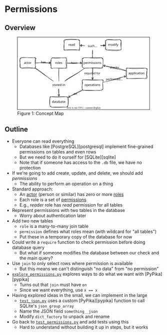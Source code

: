 # Permissions

## Overview

<figure id="perm-concept-map">
  <img src="perm_concept_map.svg" alt="concept map of permissions"/>
  <figcaption>Figure 1: Concept Map</figcaption>
</figure>

## Outline

-   Everyone can read everything
    -   Databases like [PostgreSQL][postgresql] implement fine-grained permissions on tables and even rows
    -   But we need to do it ourself for [SQLite][sqlite]
    -   Note that if someone has access to the `.db` file, we have no protection
-   If we're going to add create, update, and delete, we should add *permissions*
    -   The ability to perform an operation on a thing
-   Standard approach:
    -   An [actor](g:actor) (person or similar) has zero or more [roles](g:role)
    -   Each role is a set of [permissions](g:permission)
    -   E.g., *reader* role has *read* permission for all tables
-   Represent permissions with two tables in the database
    -   Worry about authentication later
-   Add two new tables
    -   `role` is a many-to-many join table
    -   `permission` defines what roles mean (with wildcard for "all tables")
    -   Put these in a temporary copy of the database for now
-   Could write a `require` function to check permission before doing database query
    -   But what if someone modifies the database between our check and the main query?
-   Use `join` to only select rows where permission is available
    -   But this means we can't distinguish "no data" from "no permission"
-   [`explore_permissions.py`](./explore_permissions.py) explores ways to do what we want with [PyPika][pypika]
    -   Turns out that `join` must have `on`
    -   Since we want everything, use `x == x`
-   Having explored ideas in the small, we can implement in the large
    -   [`test_json.py`](./test_json.py) uses a custom [PyPika][pypika] function to call SQLite's `json_group_array`
    -   Name the JSON field `something__json`
    -   Modify `dict_factory` to unpack and rename
-   Go back to [`test_permissions.py`](./test_permissions.py) and add tests using this
    -   Hard to understand without building it up in steps, but it works
